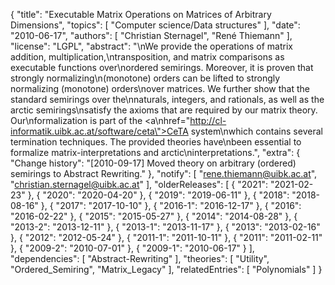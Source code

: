 {
    "title": "Executable Matrix Operations on Matrices of Arbitrary Dimensions",
    "topics": [
        "Computer science/Data structures"
    ],
    "date": "2010-06-17",
    "authors": [
        "Christian Sternagel",
        "René Thiemann"
    ],
    "license": "LGPL",
    "abstract": "\nWe provide the operations of matrix addition, multiplication,\ntransposition, and matrix comparisons as executable functions over\nordered semirings. Moreover, it is proven that strongly normalizing\n(monotone) orders can be lifted to strongly normalizing (monotone) orders\nover matrices. We further show that the standard semirings over the\nnaturals, integers, and rationals, as well as the arctic semirings\nsatisfy the axioms that are required by our matrix theory. Our\nformalization is part of the <a\nhref=\"http://cl-informatik.uibk.ac.at/software/ceta\">CeTA</a> system\nwhich contains several termination techniques. The provided theories have\nbeen essential to formalize matrix-interpretations and arctic\ninterpretations.",
    "extra": {
        "Change history": "[2010-09-17] Moved theory on arbitrary (ordered) semirings to Abstract Rewriting."
    },
    "notify": [
        "rene.thiemann@uibk.ac.at",
        "christian.sternagel@uibk.ac.at"
    ],
    "olderReleases": [
        {
            "2021": "2021-02-23"
        },
        {
            "2020": "2020-04-20"
        },
        {
            "2019": "2019-06-11"
        },
        {
            "2018": "2018-08-16"
        },
        {
            "2017": "2017-10-10"
        },
        {
            "2016-1": "2016-12-17"
        },
        {
            "2016": "2016-02-22"
        },
        {
            "2015": "2015-05-27"
        },
        {
            "2014": "2014-08-28"
        },
        {
            "2013-2": "2013-12-11"
        },
        {
            "2013-1": "2013-11-17"
        },
        {
            "2013": "2013-02-16"
        },
        {
            "2012": "2012-05-24"
        },
        {
            "2011-1": "2011-10-11"
        },
        {
            "2011": "2011-02-11"
        },
        {
            "2009-2": "2010-07-01"
        },
        {
            "2009-1": "2010-06-17"
        }
    ],
    "dependencies": [
        "Abstract-Rewriting"
    ],
    "theories": [
        "Utility",
        "Ordered_Semiring",
        "Matrix_Legacy"
    ],
    "relatedEntries": [
        "Polynomials"
    ]
}
